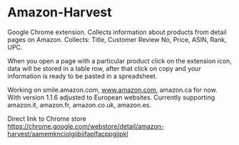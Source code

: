 # Amazon-Harvest

Google Chrome extension. 
Collects information about products from detail pages on Amazon. Collects: Title, Customer Review No, Price, ASIN, Rank, UPC.

When you open a page with a particular product click on the extension icon, data will be stored in a table row, after that click on copy and your information is ready to be pasted in a spreadsheet. 

Working on smile.amazon.com, www.amazon.com, amazon.ca for now. With version 1.1.6 adjusted to European websites. Currently supporting amazon.it, amazon.fr, amazon.co.uk, amazon.es.

Direct link to Chrome store https://chrome.google.com/webstore/detail/amazon-harvest/aamemknciolgiibiifaplfacppgjjpkl
